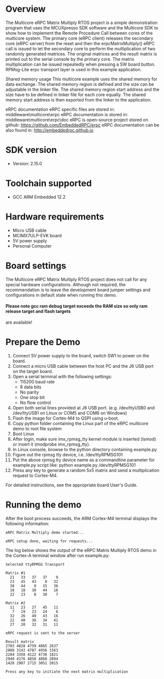 Overview
========
The Multicore eRPC Matrix Multiply RTOS project is a simple demonstration program that uses the
MCUXpresso SDK software and the Multicore SDK to show how to implement the Remote Procedure Call
between cores of the multicore system. The primary core (eRPC client) releases the secondary core
(eRPC server) from the reset and then the erpcMatrixMultiply() eRPC call is issued to let the
secondary core to perform the multiplication of two randomly generated matrices. The original
matrices and the result matrix is printed out to the serial console by the primary core. The
matrix multiplication can be issued repeatedly when pressing a SW board button. RPMsg-Lite erpc
transport layer is used in this example application.

Shared memory usage
This multicore example uses the shared memory for data exchange. The shared memory region is
defined and the size can be adjustable in the linker file. The shared memory region start address
and the size have to be defined in linker file for each core equally. The shared memory start
address is then exported from the linker to the application.

eRPC documentation
eRPC specific files are stored in: middleware\multicore\erpc
eRPC documentation is stored in: middleware\multicore\erpc\doc
eRPC is open-source project stored on github: https://github.com/EmbeddedRPC/erpc
eRPC documentation can be also found in: http://embeddedrpc.github.io

SDK version
===========
- Version: 2.15.0

Toolchain supported
===================
- GCC ARM Embedded  12.2

Hardware requirements
=====================
- Micro USB cable
- MCIMX7ULP-EVK board
- 5V power supply
- Personal Computer

Board settings
==============
The Multicore eRPC Matrix Multiply RTOS project does not call for any special hardware configurations.
Although not required, the recommendation is to leave the development board jumper settings and
configurations in default state when running this demo.

#### Please note gcc ram debug target exceeds the RAM size so only ram release target and flash targets
are available!

Prepare the Demo
================
1.  Connect 5V power supply to the board, switch SW1 to power on the board.
2.  Connect a micro USB cable between the host PC and the J6 USB port on the target board.
3.  Open a serial terminal with the following settings:
    - 115200 baud rate
    - 8 data bits
    - No parity
    - One stop bit
    - No flow control
4.  Open both serial lines provided at J6 USB port.
    (e.g. /dev/ttyUSB0 and /dev/ttyUSB1 on Linux or COM5 and COM6 on Windows)
5.  Flash the image for Cortex-M4 to QSPI using u-boot.
6.  Copy python folder containing the Linux part of the eRPC multicore demo to root file system
7.  Boot Linux
8.  After login, make sure imx_rpmsg_tty kernel module is inserted (lsmod) or insert it (modprobe imx_rpmsg_tty).
9.  In Linux console, browse to the python directory containing example.py
10. Figure out the rpmsg tty device, i.e. /dev/ttyRPMSG101
11. Put the above rpmsg tty device name as a commandline parameter for example.py script like: python example.py /dev/ttyRPMSG101
12. Press any key to generate a random 5x5 matrix and send a multiplication request to Cortex-M4.

For detailed instructions, see the appropriate board User's Guide.

Running the demo
================
After the boot process succeeds, the ARM Cortex-M4 terminal displays the following information:
~~~~~~~~~~~~~~~~~~~~~~~~~~~~~~~~~~~
eRPC Matrix Multiply demo started...

eRPC setup done, waiting for requests...
~~~~~~~~~~~~~~~~~~~~~~~~~~~~~~~~~~~
The log below shows the output of the eRPC Matrix Multiply RTOS demo in the Cortex-A terminal window
after run example.py:
~~~~~~~~~~~~~~~~~~~~~~~~~~~~~~~~~~~
Selected ttyRPMSG Transport

Matrix #1
  21   33   37   37    9
  23   45   43    0   32
  38   44    8   15   36
  18   18   38   44   16
  22   23    0   38    7

Matrix #2
  11   23   27   45   11
   7   19   23   24    6
  32   26   49   43   16
  22   48   36   34   41
  27   20   32   31   11

eRPC request is sent to the server

Result matrix
2703 4028 4759 4865 2637
2808 3142 4787 4956 1563
2284 3358 4122 4736 1821
2940 4176 4858 4868 2894
1428 2907 2715 3051 2015

Press any key to initiate the next matrix multiplication
~~~~~~~~~~~~~~~~~~~~~~~~~~~~~~~~~~~
